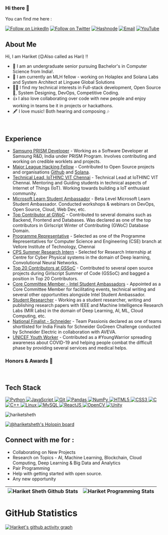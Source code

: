 
### Hi there 👋

You can find me here :
<p align="left">
  <a href="https://www.linkedin.com/in/hariketsheth"><img title="Follow on LinkedIn" src="https://img.shields.io/badge/LinkedIn-0077B5?style=for-the-badge&logo=linkedin&logoColor=white"/></a>
  <a href="https://twitter.com/HariketSheth"><img title="Follow on Twitter" src="https://img.shields.io/badge/Twitter-1DA1F2?style=for-the-badge&logo=twitter&logoColor=white"/></a>
    <a href="https://hashnode.com/@hariketsheth"><img title="Hashnode" src="https://img.shields.io/badge/Hashnode-2962FF?style=for-the-badge&logo=hashnode&logoColor=white"/></a>
  <a href="mailto:shethhariket@gmail.com"><img title="Email" src="https://img.shields.io/badge/Gmail-D14836?style=for-the-badge&logo=gmail&logoColor=white"/></a>
  <a href="https://www.youtube.com/channel/UC_5OwICGTbYmI4uy9lUI8QA"><img title="YouTube" src="https://img.shields.io/badge/YouTube-F14836?style=for-the-badge&logo=youtube&logoColor=white"/></a>
  
<br>
 
## About Me
Hi, I am Hariket (😉Also called as Hari) !!
- 🔭 I am an undergraduate senior pursuing Bachelor's in Computer Science from India!.
- 🌱 I am currently an MLH fellow - working on Holaplex and Solana Labs and System Architect at Linguee Global Solutions
- 👩‍💻 I find my technical interests in Full-stack development, Open Source 💖, System Designing, DevOps, Competitive Coding. 
- 👍 I also love collaborating over code with new people and enjoy working in teams be it in projects or hackathons. 
- 🖋️ I love music! Both hearing and composing 🎶
 
 <br>
 
## Experience 
- [Samsung PRISM Developer](https://www.samsungprism.com/) - Working as a Software Developer at Samsung R&D, India under PRISM Program. Involves contributing and working on credible worklets and projects.
- [Major League Hacking Fellow](https://fellowship.mlh.io) - Contributed to Open Source projects and organisations [Github](https://github.com/github) and [Solana](https://github.com/holaplex).
- [Technical Lead, IoTHINC VIT Chennai](https://github.com/IoTHINC-VIT-Chennai) - Technical Lead at IoTHINC VIT Chennai. Mentoring and Guiding students in technical aspects of Internet of Things (IoT). Working towards building a IoT enthusiast community.
- [Microsoft Learn Student Ambassador](https://studentambassadors.microsoft.com) - Beta Level Microsoft Learn Student Ambassador. Conducted workshops & webinars on DevOps, Open Source, Cloud, Web Dev, etc.
- [Top Contributor at GWoC](https://github.com/girlscript/winter-of-contributing) - Contributed to several domains such as Backend, Frontend and Databases. Was declared as one of the top contributors in Girlscript Winter of Contributing (GWoC) Database Domain.
- [Programme Representative](https://chennai.vit.ac.in) - Selected as one of the Programme Representatives for Computer Science and Engineering (CSE) branch at Vellore Institute of Technology, Chennai
- [CPS Summer Research Intern](https://chennai.vit.ac.in/research/research-centre/centre-for-cyber-physical-systems/#1653536184722-d5b3a6c1-a312) - Selected for Research Internship at Centre for Cyber Physical systems in the domain of Deep learning, Convolutional Neural Networks. 
- [Top 20 Contributors at GSSoC](https://gssoc.girlscript.tech/leaderboard) - Contributed to several open source projects during Girlscript Summer of Code (GSSoC) and bagged a position in Top 20 Contributors. 
- [Core Committee Member - Intel Student Ambassadors](https://github.com/Intel-Student-Ambassadors) - Appointed as a Core Committee Member for facilitating events, technical writing and several other opportunities alongside Intel Student Ambassador.
- [Student Researcher](https://www.linkedin.com/feed/update/urn:li:activity:6915136940224720896/) - Working as a student researcher, writing and publishing research papers with IEEE and Machine Intelligence Research Labs (MIR Labs) in the domain of Deep Learning, AI, ML, Cloud Computing, etc.
- [National Finalist -  Schneider](https://gogreen.se.com/en) - Team Passionis declared as one of teams shortlisted for India Finals for Schneider GoGreen Challenge conducted by Schneider Electric in collaboration with AVEVA.
- [UNICEF Youth Worker](https://bit.ly/2Tt7VLX) - Contributed as a #YoungWarrior spreading awareness about COVID-19 and helping people combat the difficult phase by providing several services and medical helps.
  
### Honors & Awards 🏅

  
 <br>
 
## Tech Stack

<p align="left">
 <a href="#">
<img alt="Python" src="https://img.shields.io/badge/python%20-%2314354C.svg?&style=for-the-badge&logo=python&logoColor=white"/>
<img alt="JavaScript" src="https://img.shields.io/badge/javascript%20-%23323330.svg?&style=for-the-badge&logo=javascript&logoColor=%23F7DF1E"/>
<img alt="Git" src="https://img.shields.io/badge/git%20-%23F05033.svg?&style=for-the-badge&logo=git&logoColor=white"/>
<img alt="Pandas" src="https://img.shields.io/badge/pandas%20-%23150458.svg?&style=for-the-badge&logo=pandas&logoColor=white" />
<img alt="NumPy" src="https://img.shields.io/badge/numpy%20-%23013243.svg?&style=for-the-badge&logo=numpy&logoColor=white" />
<img alt="HTML5" src="https://img.shields.io/badge/html5%20-%23E34F26.svg?&style=for-the-badge&logo=html5&logoColor=white"/>
<img alt="CSS3" src="https://img.shields.io/badge/css3%20-%231572B6.svg?&style=for-the-badge&logo=css3&logoColor=white"/>
<img alt="C" src="https://img.shields.io/badge/c%20-%2300599C.svg?&style=for-the-badge&logo=c&logoColor=white"/>
<img alt="C++" src="https://img.shields.io/badge/c++%20-%2300599C.svg?&style=for-the-badge&logo=c%2B%2B&ogoColor=white"/>
<img alt="Linux" src="https://img.shields.io/badge/Ubuntu-E95420?style=for-the-badge&logo=ubuntu&logoColor=white" />
<img alt='MySQL' src="https://img.shields.io/badge/SQL-MySQL?style=for-the-badge&logo=mysql&color=F29111"/>
<img alt='ReactJS' src="https://img.shields.io/badge/ReactJS-ReactJS?style=for-the-badge&logo=react&color=303030"/>
<img alt="OpenCV" src="https://img.shields.io/badge/OpenCV-OpenCV?style=for-the-badge&logo=opencv&logoColor=fff&color=5C3EE8"/> 
   <img alt="Unity" src="https://img.shields.io/badge/Unity-Unity?style=for-the-badge&logo=unity&logoColor=fff&color=5C3EB8"/> 
 
 </a>
</p>


 
<p align="left"> 
<img src="https://komarev.com/ghpvc/?username=hariketsheth&label=Views&color=blue&style=plastic" alt="hariketsheth" />
 </p>

[![@hariketsheth's Holopin board](https://holopin.me/hariketsheth)](https://holopin.io/@hariketsheth)


## Connect with me for :
  - Collaborating on New Projects
  - Research on Topics - AI, Machine Learning, Blockchain, Cloud Computing, Deep Learning & Big Data and Analytics
  - Pair Programming
  - Help with getting started with open source.
  - Any new opportunity 
  
| ![Hariket Sheth Github Stats](https://github-readme-stats.anuraghazra1.vercel.app/api?username=hariketsheth&show_icons=true&include_all_commits=true&theme=radical) | ![Hariket Programming Stats](https://github-readme-stats.vercel.app/api/top-langs/?username=hariketsheth&theme=tokyonight&layout=compact&) |     
| :--: | :--: |
  
<h1 align="left">GitHub Statistics</h1>

[![Hariket's github activity graph](https://github-readme-activity-graph.cyclic.app/graph?username=hariketsheth&theme=github)](https://github.com/hariketsheth)
